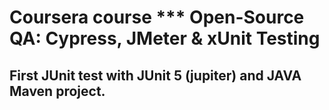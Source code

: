 # Coursera course *** Open-Source QA: Cypress, JMeter & xUnit Testing
## First JUnit test with JUnit 5 (jupiter) and JAVA Maven project.
